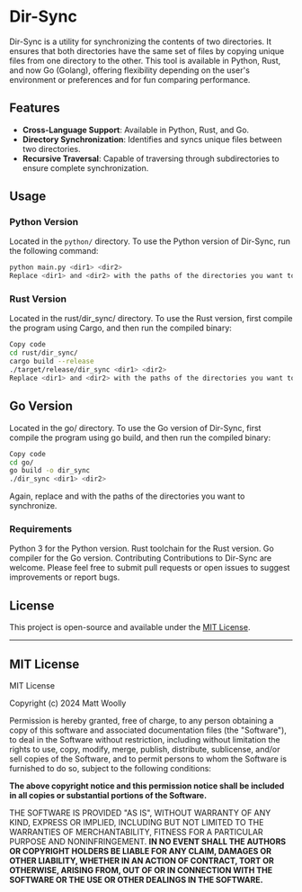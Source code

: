 # Dir-Sync

Dir-Sync is a utility for synchronizing the contents of two directories. It ensures that both directories have the same set of files by copying unique files from one directory to the other. This tool is available in Python, Rust, and now Go (Golang), offering flexibility depending on the user's environment or preferences and for fun comparing performance.

## Features

- **Cross-Language Support**: Available in Python, Rust, and Go.
- **Directory Synchronization**: Identifies and syncs unique files between two directories.
- **Recursive Traversal**: Capable of traversing through subdirectories to ensure complete synchronization.

## Usage

### Python Version

Located in the `python/` directory. To use the Python version of Dir-Sync, run the following command:

```bash
python main.py <dir1> <dir2>
Replace <dir1> and <dir2> with the paths of the directories you want to synchronize.
```

### Rust Version
Located in the rust/dir_sync/ directory. To use the Rust version, first compile the program using Cargo, and then run the compiled binary:

```bash
Copy code
cd rust/dir_sync/
cargo build --release
./target/release/dir_sync <dir1> <dir2>
Replace <dir1> and <dir2> with the paths of the directories you want to synchronize.
```

## Go Version
Located in the go/ directory. To use the Go version of Dir-Sync, first compile the program using go build, and then run the compiled binary:

```bash
Copy code
cd go/
go build -o dir_sync
./dir_sync <dir1> <dir2>
```
Again, replace <dir1> and <dir2> with the paths of the directories you want to synchronize.

### Requirements
Python 3 for the Python version.
Rust toolchain for the Rust version.
Go compiler for the Go version.
Contributing
Contributions to Dir-Sync are welcome. Please feel free to submit pull requests or open issues to suggest improvements or report bugs.

## License

This project is open-source and available under the [MIT License](#mit-license).

---

## MIT License

MIT License

Copyright (c) 2024 Matt Woolly

Permission is hereby granted, free of charge, to any person obtaining a copy
of this software and associated documentation files (the "Software"), to deal
in the Software without restriction, including without limitation the rights
to use, copy, modify, merge, publish, distribute, sublicense, and/or sell
copies of the Software, and to permit persons to whom the Software is
furnished to do so, subject to the following conditions:

**The above copyright notice and this permission notice shall be included in
all copies or substantial portions of the Software.**

THE SOFTWARE IS PROVIDED "AS IS", WITHOUT WARRANTY OF ANY KIND, EXPRESS OR
IMPLIED, INCLUDING BUT NOT LIMITED TO THE WARRANTIES OF MERCHANTABILITY,
FITNESS FOR A PARTICULAR PURPOSE AND NONINFRINGEMENT. **IN NO EVENT SHALL THE
AUTHORS OR COPYRIGHT HOLDERS BE LIABLE FOR ANY CLAIM, DAMAGES OR OTHER
LIABILITY, WHETHER IN AN ACTION OF CONTRACT, TORT OR OTHERWISE, ARISING FROM,
OUT OF OR IN CONNECTION WITH THE SOFTWARE OR THE USE OR OTHER DEALINGS IN
THE SOFTWARE.**